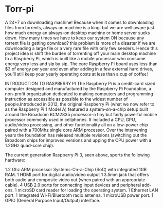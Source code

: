# Torr-pi
A 24*7 on downloading machine!
Because when it comes to downloading files from torrents, always on machine is a king. but we are well aware just how much energy an always-on desktop machine or home server sucks down. How many times we have to keep our system ON  because any torrent file is getting download? this problem is more of a disaster if we are downloading a large file or a very rare file with only few seeders. Hence this project idea is shift the burden of torrenting off your main desktop machine to a Raspberry Pi, which is built like a mobile processor who consume energy very less and sip by sip. The core Raspberry Pi board uses less than $3 of energy per year and even after adding in a few external hard drives, you’ll still keep your yearly operating costs at less than a cup of coffee!

INTRODUCTION TO RASPBERRY PI
The Raspberry Pi is a credit-card sized computer designed and manufactured by the Raspberry Pi Foundation, a non-profit organization dedicated to making computers and programming instruction as accessible as possible to the widest number of people.Introduced in 2012, the original Raspberry Pi (what we now refer to as the Raspberry Pi 1 Model A) featured a system-on-a-chip setup built around the Broadcom BCM2835 processor–a tiny but fairly powerful mobile processor commonly used in cellphones. It included a CPU, GPU, audio/video processing, and other functionality all on a low-power chip paired with a 700Mhz single core ARM processor. Over the intervening years the foundation has released multiple revisions (switching out the Broadcom chips for improved versions and upping the CPU power with a 1.2GHz quad-core chip).

The current generation Raspberry Pi 3, seen above, sports the following hardware:

1.2 Ghz ARM processor Systems-On-a-Chip (SoC) with integrated 1GB RAM.
1 HDMI port for digital audio/video output
1 3.5mm jack that offers both audio and composite video out (when paired with an appropriate cable).
4 USB 2.0 ports for connecting input devices and peripheral add-ons.
1 microSD card reader for loading the operating system.
1 Ethernet LAN port.
1 Integrated Wi-Fi/Bluetooth radio antenna.
1 microUSB power port.
1 GPIO (General Purpose Input/Output) interface.

